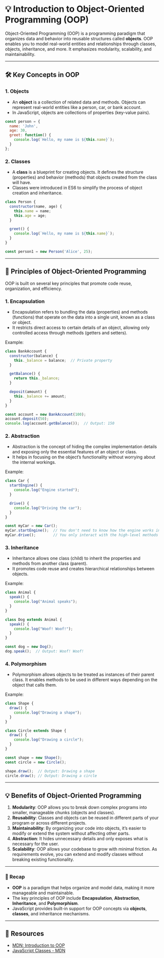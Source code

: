 # 💡 Introduction to Object-Oriented Programming (OOP)

Object-Oriented Programming (OOP) is a programming paradigm that organizes data and behavior into reusable structures called **objects**. OOP enables you to model real-world entities and relationships through classes, objects, inheritance, and more. It emphasizes modularity, scalability, and maintainability.

---

## 🛠️ Key Concepts in OOP

### 1. **Objects**
   - An **object** is a collection of related data and methods. Objects can represent real-world entities like a person, car, or bank account.
   - In JavaScript, objects are collections of properties (key-value pairs).

   ```javascript
   const person = {
     name: 'John',
     age: 30,
     greet: function() {
       console.log(`Hello, my name is ${this.name}`);
     }
   };
   ```

### 2. **Classes**
   - A **class** is a blueprint for creating objects. It defines the structure (properties) and behavior (methods) that objects created from the class will have.
   - Classes were introduced in ES6 to simplify the process of object creation and inheritance.

   ```javascript
   class Person {
     constructor(name, age) {
       this.name = name;
       this.age = age;
     }

     greet() {
       console.log(`Hello, my name is ${this.name}`);
     }
   }

   const person1 = new Person('Alice', 25);
   ```

---

## 🚀 Principles of Object-Oriented Programming

OOP is built on several key principles that promote code reuse, organization, and efficiency.

### 1. **Encapsulation**
   - Encapsulation refers to bundling the data (properties) and methods (functions) that operate on the data into a single unit, known as a class or object.
   - It restricts direct access to certain details of an object, allowing only controlled access through methods (getters and setters).

   Example:

   ```javascript
   class BankAccount {
     constructor(balance) {
       this._balance = balance;  // Private property
     }

     getBalance() {
       return this._balance;
     }

     deposit(amount) {
       this._balance += amount;
     }
   }

   const account = new BankAccount(100);
   account.deposit(50);
   console.log(account.getBalance());  // Output: 150
   ```

### 2. **Abstraction**
   - Abstraction is the concept of hiding the complex implementation details and exposing only the essential features of an object or class.
   - It helps in focusing on the object’s functionality without worrying about the internal workings.

   Example:

   ```javascript
   class Car {
     startEngine() {
       console.log("Engine started");
     }

     drive() {
       console.log("Driving the car");
     }
   }

   const myCar = new Car();
   myCar.startEngine();  // You don't need to know how the engine works internally
   myCar.drive();        // You only interact with the high-level methods
   ```

### 3. **Inheritance**
   - Inheritance allows one class (child) to inherit the properties and methods from another class (parent).
   - It promotes code reuse and creates hierarchical relationships between objects.

   Example:

   ```javascript
   class Animal {
     speak() {
       console.log("Animal speaks");
     }
   }

   class Dog extends Animal {
     speak() {
       console.log("Woof! Woof!");
     }
   }

   const dog = new Dog();
   dog.speak();  // Output: Woof! Woof!
   ```

### 4. **Polymorphism**
   - Polymorphism allows objects to be treated as instances of their parent class. It enables methods to be used in different ways depending on the object that calls them.

   Example:

   ```javascript
   class Shape {
     draw() {
       console.log("Drawing a shape");
     }
   }

   class Circle extends Shape {
     draw() {
       console.log("Drawing a circle");
     }
   }

   const shape = new Shape();
   const circle = new Circle();

   shape.draw();  // Output: Drawing a shape
   circle.draw(); // Output: Drawing a circle
   ```

---

## 💡 Benefits of Object-Oriented Programming

1. **Modularity**: OOP allows you to break down complex programs into smaller, manageable chunks (objects and classes).
2. **Reusability**: Classes and objects can be reused in different parts of your program or across different projects.
3. **Maintainability**: By organizing your code into objects, it’s easier to modify or extend the system without affecting other parts.
4. **Abstraction**: It hides unnecessary details and only exposes what is necessary for the user.
5. **Scalability**: OOP allows your codebase to grow with minimal friction. As requirements evolve, you can extend and modify classes without breaking existing functionality.

---

### 📝 Recap

- **OOP** is a paradigm that helps organize and model data, making it more manageable and maintainable.
- The key principles of OOP include **Encapsulation**, **Abstraction**, **Inheritance**, and **Polymorphism**.
- JavaScript provides built-in support for OOP concepts via **objects**, **classes**, and inheritance mechanisms.

---

## 🔗 Resources

- [MDN: Introduction to OOP](https://developer.mozilla.org/en-US/docs/Web/JavaScript/Guide/Introduction)
- [JavaScript Classes - MDN](https://developer.mozilla.org/en-US/docs/Web/JavaScript/Reference/Classes)
